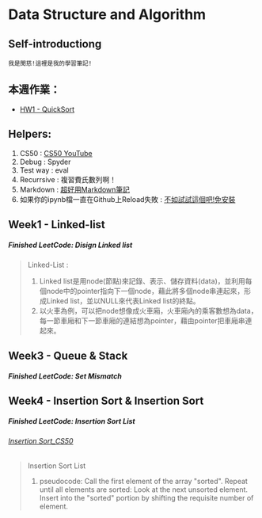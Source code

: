 # Data Structure and Algorithm

## Self-introductiong
    我是閔慈!這裡是我的學習筆記!

## 本週作業：
- [HW1 - QuickSort](Week4/QuickSort.ipynb) 

## Helpers:
1. CS50 : [CS50 YouTube](https://www.youtube.com/channel/UCcabW7890RKJzL968QWEykA)
2. Debug : Spyder
3. Test way : eval
4. Recurrsive : 複習費氏數列啊！
5. Markdown : [超好用Markdown筆記](http://xianbai.me/learn-md/index.html) 
6. 如果你的ipynb檔一直在Github上Reload失敗 : [不如試試這個吧!免安裝](https://nbviewer.jupyter.org/) 
 

## Week1 - Linked-list
##### Finished LeetCode: Disign Linked list
> Linked-List : 
>   1. Linked list是用node(節點)來記錄、表示、儲存資料(data)，並利用每個node中的pointer指向下一個node，藉此將多個node串連起來，形成Linked list，並以NULL來代表Linked list的終點。
>   2. 以火車為例，可以把node想像成火車廂，火車廂內的乘客數想為data，每一節車廂和下一節車廂的連結想為pointer，藉由pointer把車廂串連起來。

## Week3 - Queue & Stack 
##### Finished LeetCode: Set Mismatch

## Week4 - Insertion Sort & Insertion Sort
##### Finished LeetCode: Insertion Sort List
###### <a href="https://www.youtube.com/watch?v=O0VbBkUvriI">Insertion Sort_CS50</a>
> Insertion Sort List
>   1. pseudocode: 
>      Call the first element of the array "sorted". 
>      Repeat until all elements are sorted: Look at the next unsorted element. Insert into the "sorted" portion by shifting
>      the requisite number of element. 
